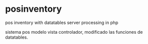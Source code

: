 # posinventory
pos inventory with datatables server processing in php

sistema pos modelo vista controlador, modificado las funciones de datatables.
